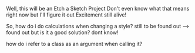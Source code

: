 Well, this will be an Etch a Sketch Project
Don't even know what that means right now but I'll figure it out
Excitement still alive!

So, how do i do calculations when changing a style? still to be found out
--> found out but is it a good solution? dont know!

how do i refer to a class as an argument when calling it?